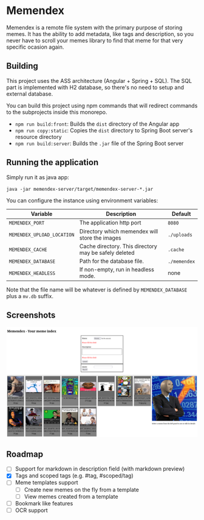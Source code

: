 # Memendex

Memendex is a remote file system with the primary purpose of storing memes. It has the ability to add metadata, like tags and description, so you never have to scroll your memes library to find that meme for that very specific ocasion again.

## Building

This project uses the ASS architecture (Angular + Spring + SQL). The SQL part is implemented with H2 database, so there's no need to setup and external database.

You can build this project using npm commands that will redirect commands to the subprojects inside this monorepo.

- `npm run build:front`: Builds the `dist` directory of the Angular app
- `npm run copy:static`: Copies the `dist` directory to Spring Boot server's resource directory
- `npm run build:server`: Builds the `.jar` file of the Spring Boot server

## Running the application

Simply run it as java app:

```shell
java -jar memendex-server/target/memendex-server-*.jar
```

You can configure the instance using environment variables:

| Variable                   | Description                                           | Default      |
| ---                        | ---                                                   | ---          |
| `MEMENDEX_PORT`            | The application http port                             | `8080`       |
| `MEMENDEX_UPLOAD_LOCATION` | Directory which memendex will store the images        | `./uploads`  |
| `MEMENDEX_CACHE`           | Cache directory. This directory may be safely deleted | `.cache`     |
| `MEMENDEX_DATABASE`        | Path for the database file.                           | `./memendex` |
| `MEMENDEX_HEADLESS`        | If non-empty, run in headless mode.                   | none         |

Note that the file name will be whatever is defined by `MEMENDEX_DATABASE` plus a `mv.db` suffix.

## Screenshots

![index page screenshot](screenshots/index-page.png)

## Roadmap

- [ ] Support for markdown in description field (with markdown preview)
- [x] Tags and scoped tags (e.g. #tag, #scoped/tag)
- [ ] Meme templates support
  - [ ] Create new memes on the fly from a template
  - [ ] View memes created from a template
- [ ] Bookmark like features
- [ ] OCR support
